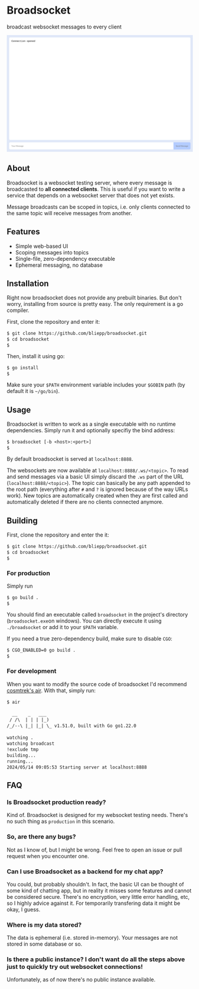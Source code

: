 # Broadsocket
broadcast websocket messages to every client

![screenshot](screenshot.png)

## About
Broadsocket is a websocket testing server, where every message is broadcasted to **all connected clients**.
This is useful if you want to write a service that depends on a websocket server that does not yet exists.

Message broadcasts can be scoped in topics, i.e. only clients connected to the same topic will receive messages from another.

## Features
* Simple web-based UI
* Scoping messages into topics
* Single-file, zero-dependency executable
* Ephemeral messaging, no database

## Installation
Right now broadsocket does not provide any prebuilt binaries. But don't worry, installing from source is pretty easy. The only requirement is a go compiler.

First, clone the repository and enter it:
```console
$ git clone https://github.com/bliepp/broadsocket.git
$ cd broadsocket
$
```

Then, install it using go:
```console
$ go install
$
```

Make sure your `$PATH` environment variable includes your `$GOBIN` path (by default it is `~/go/bin`).


## Usage
Broadsocket is written to work as a single executable with no runtime dependencies. Simply run it and optionally specifiy the bind address:
```console
$ broadsocket [-b <host>:<port>]
$
```

By default broadsocket is served at `localhost:8888`.

The websockets are now available at `localhost:8888/.ws/<topic>`. To read and send messages via a basic UI simply discard the `.ws` part of the URL (`localhost:8888/<topic>`). The topic can basically be any path appended to the root path (everything after `#` and `?` is ignored because of the way URLs work). New topics are automatically created when they are first called and automatically deleted if there are no clients connected anymore.  

## Building
First, clone the repository and enter the it:
```console
$ git clone https://github.com/bliepp/broadsocket.git
$ cd broadsocket
$
```

### For production
Simply run
```console
$ go build .
$
```
You should find an executable called `broadsocket` in the project's directory (`broadsocket.exe`on windows). You can directly execute it using `./broadsocket` or add it to your `$PATH` variable.

If you need a true zero-dependency build, make sure to disable `CGO`:
```console
$ CGO_ENABLED=0 go build .
$
```

### For development
When you want to modify the source code of broadsocket I'd recommend [cosmtrek's air](https://github.com/cosmtrek/air). With that, simply run:
```console
$ air

  __    _   ___  
 / /\  | | | |_) 
/_/--\ |_| |_| \_ v1.51.0, built with Go go1.22.0

watching .
watching broadcast
!exclude tmp
building...
running...
2024/05/14 09:05:53 Starting server at localhost:8888
```

## FAQ
### Is Broadsocket production ready?
Kind of. Broadsocket is designed for my websocket testing needs. There's no such thing as `production` in this scenario.
### So, are there any bugs?
Not as I know of, but I might be wrong. Feel free to open an issue or pull request when you encounter one.
### Can I use Broadsocket as a backend for my chat app?
You could, but probably shouldn't. In fact, the basic UI can be thought of some kind of chatting app, but in reality it misses some features and cannot be considered secure. There's no encryption, very little error handling, etc, so I highly advice against it. For temporarily transfering data it might be okay, I guess.
### Where is my data stored?
The data is ephemeral (i.e. stored in-memory). Your messages are not stored in some database or so.
### Is there a public instance? I don't want do all the steps above just to quickly try out websocket connections!
Unfortunately, as of now there's no public instance available.

